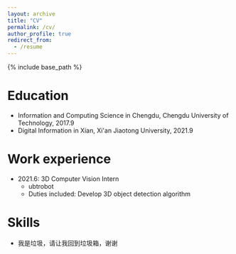 ```yaml
---
layout: archive
title: "CV"
permalink: /cv/
author_profile: true
redirect_from:
  - /resume
---
```


{% include base_path %}

Education
======
* Information and Computing Science in Chengdu, Chengdu University of Technology, 2017.9
* Digital Information in Xian, Xi'an Jiaotong University, 2021.9
<!-- * Ph.D in Version Control Theory, GitHub University, 2018 (expected) -->

Work experience
======
* 2021.6: 3D Computer Vision Intern
  * ubtrobot
  * Duties included: Develop 3D object detection algorithm
  <!-- * Supervisor: Professor Git -->

<!-- * Fall 2015: Research Assistant
  * Github University
  * Duties included: Merging pull requests
  * Supervisor: Professor Hub -->
  
Skills
======
* 我是垃圾，请让我回到垃圾箱，谢谢

